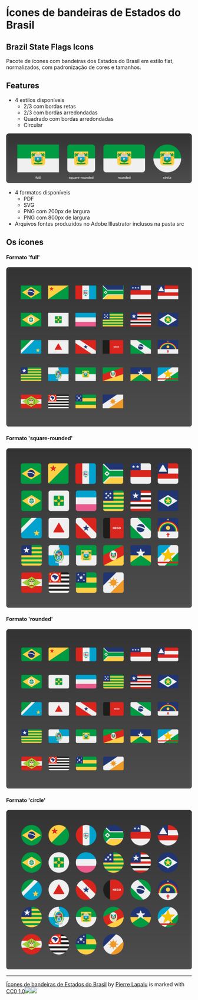 # Ícones de bandeiras de Estados do Brasil

## Brazil State Flags Icons

Pacote de ícones com bandeiras dos Estados do Brasil em estilo flat, normalizados, com padronização de cores e tamanhos.

## Features

-   4 estilos disponíveis
    -   2/3 com bordas retas
    -   2/3 com bordas arredondadas
    -   Quadrado com bordas arredondadas
    -   Circular

![Formatos disponíveis](icones-br-uf-styles-4x1.png)

-   4 formatos disponíveis
    -   PDF
    -   SVG
    -   PNG com 200px de largura
    -   PNG com 800px de largura
-   Arquivos fontes produzidos no Adobe Illustrator inclusos na pasta src

## Os ícones

#### Formato 'full'

![Ícones formato circle](exemplos-full.png)

#### Formato 'square-rounded'

![Ícones formato circle](exemplos-square-rounded.png)

#### Formato 'rounded'

![Ícones formato circle](exemplos-rounded.png)

#### Formato 'circle'

![Ícones formato circle](exemplos-circle.png)


-------

[Ícones de bandeiras de Estados do Brasil](https://github.com/pierrelapalu/icones-bandeiras-br-uf) by [Pierre Lapalu](https://pierrelapalu.com/) is marked with [CC0 1.0![](https://mirrors.creativecommons.org/presskit/icons/cc.svg?ref=chooser-v1)![](https://mirrors.creativecommons.org/presskit/icons/zero.svg?ref=chooser-v1)](http://creativecommons.org/publicdomain/zero/1.0?ref=chooser-v1)
